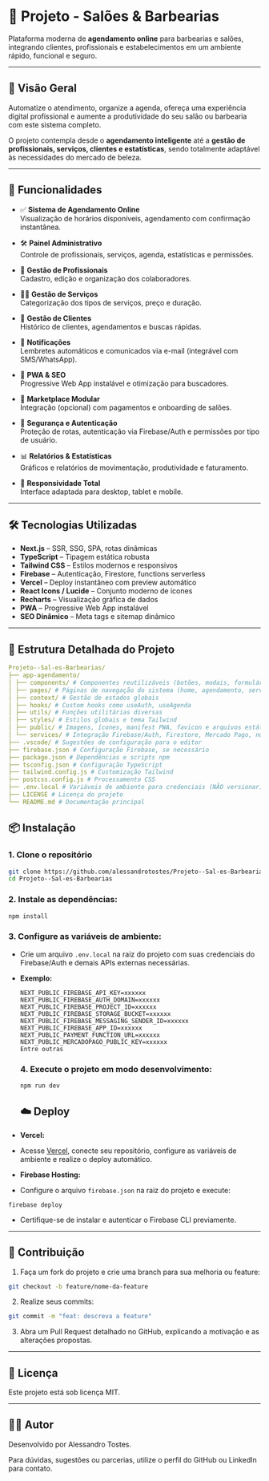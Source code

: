 # 💈 Projeto - Salões & Barbearias

Plataforma moderna de **agendamento online** para barbearias e salões, integrando clientes, profissionais e estabelecimentos em um ambiente rápido, funcional e seguro.

---

## 📌 Visão Geral

Automatize o atendimento, organize a agenda, ofereça uma experiência digital profissional e aumente a produtividade do seu salão ou barbearia com este sistema completo. 

O projeto contempla desde o **agendamento inteligente** até a **gestão de profissionais, serviços, clientes e estatísticas**, sendo totalmente adaptável às necessidades do mercado de beleza.

---

## 🚀 Funcionalidades

- ✅ **Sistema de Agendamento Online**  
  Visualização de horários disponíveis, agendamento com confirmação instantânea.

- 🛠 **Painel Administrativo**  
  Controle de profissionais, serviços, agenda, estatísticas e permissões.

- 👥 **Gestão de Profissionais**  
  Cadastro, edição e organização dos colaboradores.

- 💇‍♂️ **Gestão de Serviços**  
  Categorização dos tipos de serviços, preço e duração.

- 📁 **Gestão de Clientes**  
  Histórico de clientes, agendamentos e buscas rápidas.

- 🔔 **Notificações**  
  Lembretes automáticos e comunicados via e-mail (integrável com SMS/WhatsApp).

- 📱 **PWA & SEO**  
  Progressive Web App instalável e otimização para buscadores.

- 🛒 **Marketplace Modular**  
  Integração (opcional) com pagamentos e onboarding de salões.

- 🔐 **Segurança e Autenticação**  
  Proteção de rotas, autenticação via Firebase/Auth e permissões por tipo de usuário.

- 📊 **Relatórios & Estatísticas**  
  Gráficos e relatórios de movimentação, produtividade e faturamento.

- 📱 **Responsividade Total**  
  Interface adaptada para desktop, tablet e mobile.

---

## 🛠 Tecnologias Utilizadas

- **Next.js** – SSR, SSG, SPA, rotas dinâmicas  
- **TypeScript** – Tipagem estática robusta  
- **Tailwind CSS** – Estilos modernos e responsivos  
- **Firebase** – Autenticação, Firestore, functions serverless  
- **Vercel** – Deploy instantâneo com preview automático  
- **React Icons / Lucide** – Conjunto moderno de ícones  
- **Recharts** – Visualização gráfica de dados  
- **PWA** – Progressive Web App instalável  
- **SEO Dinâmico** – Meta tags e sitemap dinâmico

---

## 📁 Estrutura Detalhada do Projeto

```yaml
Projeto--Sal-es-Barbearias/
├── app-agendamento/
│ ├── components/ # Componentes reutilizáveis (botões, modais, formulários, cards)
│ ├── pages/ # Páginas de navegação do sistema (home, agendamento, serviços, profissionais, dashboard, login, cadastro, perfil)
│ ├── context/ # Gestão de estados globais
│ ├── hooks/ # Custom hooks como useAuth, useAgenda
│ ├── utils/ # Funções utilitárias diversas
│ ├── styles/ # Estilos globais e tema Tailwind
│ ├── public/ # Imagens, ícones, manifest PWA, favicon e arquivos estáticos
│ └── services/ # Integração Firebase/Auth, Firestore, Mercado Pago, notificações
├── .vscode/ # Sugestões de configuração para o editor
├── firebase.json # Configuração Firebase, se necessário
├── package.json # Dependências e scripts npm
├── tsconfig.json # Configuração TypeScript
├── tailwind.config.js # Customização Tailwind
├── postcss.config.js # Processamento CSS
├── .env.local # Variáveis de ambiente para credenciais (NÃO versionar)
├── LICENSE # Licença do projeto
└── README.md # Documentação principal

```

## 📦 Instalação

### 1. Clone o repositório
```bash
git clone https://github.com/alessandrotostes/Projeto--Sal-es-Barbearias.git
cd Projeto--Sal-es-Barbearias
```
### 2. Instale as dependências:
```bash
npm install
```

### 3. Configure as variáveis de ambiente:
- Crie um arquivo `.env.local` na raiz do projeto com suas credenciais do Firebase/Auth e demais APIs externas necessárias.
- **Exemplo:**  
  ```
  NEXT_PUBLIC_FIREBASE_API_KEY=xxxxxx
  NEXT_PUBLIC_FIREBASE_AUTH_DOMAIN=xxxxxx
  NEXT_PUBLIC_FIREBASE_PROJECT_ID=xxxxxx
  NEXT_PUBLIC_FIREBASE_STORAGE_BUCKET=xxxxxx
  NEXT_PUBLIC_FIREBASE_MESSAGING_SENDER_ID=xxxxxx
  NEXT_PUBLIC_FIREBASE_APP_ID=xxxxxx
  NEXT_PUBLIC_PAYMENT_FUNCTION_URL=xxxxxx
  NEXT_PUBLIC_MERCADOPAGO_PUBLIC_KEY=xxxxxx
  Entre outras
  ```
  ### 4. Execute o projeto em modo desenvolvimento:
  ```bash
  npm run dev
  ```
  ## ☁️ Deploy

- **Vercel:**  
- Acesse [Vercel](https://vercel.com), conecte seu repositório, configure as variáveis de ambiente e realize o deploy automático.
- **Firebase Hosting:**  
- Configure o arquivo `firebase.json` na raiz do projeto e execute:
 ```
 firebase deploy
 ```
- Certifique-se de instalar e autenticar o Firebase CLI previamente.

---

## 🤝 Contribuição

1. Faça um fork do projeto e crie uma branch para sua melhoria ou feature:
```bash
git checkout -b feature/nome-da-feature
```

2. Realize seus commits:
```bash
git commit -m "feat: descreva a feature"
```
3. Abra um Pull Request detalhado no GitHub, explicando a motivação e as alterações propostas.

---

## 📄 Licença

Este projeto está sob licença MIT.

---

## 👨‍💻 Autor

Desenvolvido por Alessandro Tostes.

Para dúvidas, sugestões ou parcerias, utilize o perfil do GitHub ou LinkedIn para contato.





